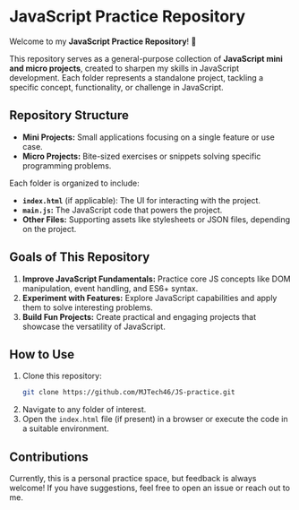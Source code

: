 
# JavaScript Practice Repository  

Welcome to my **JavaScript Practice Repository**! 🎉  

This repository serves as a general-purpose collection of **JavaScript mini and micro projects**, created to sharpen my skills in JavaScript development. Each folder represents a standalone project, tackling a specific concept, functionality, or challenge in JavaScript.  

## Repository Structure  

- **Mini Projects:** Small applications focusing on a single feature or use case.
- **Micro Projects:** Bite-sized exercises or snippets solving specific programming problems.  

Each folder is organized to include:  
- **`index.html`** (if applicable): The UI for interacting with the project.  
- **`main.js`:** The JavaScript code that powers the project.  
- **Other Files:** Supporting assets like stylesheets or JSON files, depending on the project.  

## Goals of This Repository  

1. **Improve JavaScript Fundamentals:** Practice core JS concepts like DOM manipulation, event handling, and ES6+ syntax.  
2. **Experiment with Features:** Explore JavaScript capabilities and apply them to solve interesting problems.  
3. **Build Fun Projects:** Create practical and engaging projects that showcase the versatility of JavaScript.  

## How to Use  

1. Clone this repository:  
   ```bash  
   git clone https://github.com/MJTech46/JS-practice.git  
   ```  
2. Navigate to any folder of interest.  
3. Open the `index.html` file (if present) in a browser or execute the code in a suitable environment.  

## Contributions  

Currently, this is a personal practice space, but feedback is always welcome! If you have suggestions, feel free to open an issue or reach out to me.  
